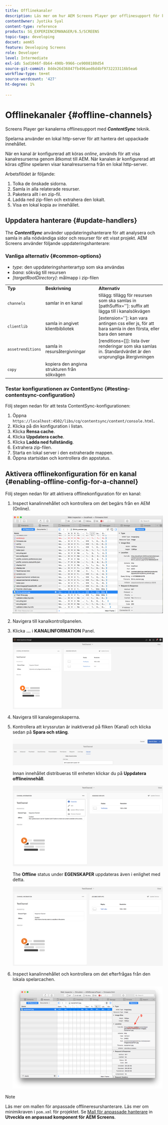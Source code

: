 ```yaml
---
title: Offlinekanaler
description: Läs mer om hur AEM Screens Player ger offlinesupport för kanaler med hjälp av ContentSync-tekniken.
contentOwner: Jyotika Syal
content-type: reference
products: SG_EXPERIENCEMANAGER/6.5/SCREENS
topic-tags: developing
docset: aem65
feature: Developing Screens
role: Developer
level: Intermediate
exl-id: 5ad1046f-8b64-490b-9966-ce9008180d54
source-git-commit: 8dde26d36847fb496aed6d4bf9732233116b5ea6
workflow-type: tm+mt
source-wordcount: '427'
ht-degree: 1%

---
```


# Offlinekanaler {#offline-channels}

Screens Player ger kanalerna offlinesupport med ***ContentSync*** teknik.

Spelarna använder en lokal http-server för att hantera det uppackade innehållet.

När en kanal är konfigurerad att köras *online*, används för att visa kanalresurserna genom åtkomst till AEM. När kanalen är konfigurerad att köras *offline* spelaren visar kanalresurserna från en lokal http-server.

Arbetsflödet är följande:

1. Tolka de önskade sidorna.
1. Samla in alla relaterade resurser.
1. Paketera allt i en zip-fil.
1. Ladda ned zip-filen och extrahera den lokalt.
1. Visa en lokal kopia av innehållet.

## Uppdatera hanterare {#update-handlers}

The ***ContentSync*** använder uppdateringshanterare för att analysera och samla in alla nödvändiga sidor och resurser för ett visst projekt. AEM Screens använder följande uppdateringshanterare:

### Vanliga alternativ {#common-options}

* *type*: den uppdateringshanterartyp som ska användas
* *bana*: sökväg till resursen
* *[targetRootDirectory]*: målmapp i zip-filen

<table>
 <tbody>
  <tr>
   <td><strong>Typ</strong></td> 
   <td><strong>Beskrivning</strong></td> 
   <td><strong>Alternativ</strong></td> 
  </tr>
  <tr>
   <td><code>channels</code></td> 
   <td>samlar in en kanal</td> 
   <td>tillägg: tillägg för resursen som ska samlas in<br /> [pathSuffix='']: suffix att lägga till i kanalsökvägen<br /> </td> 
  </tr>
  <tr>
   <td><code>clientlib</code></td> 
   <td>samla in angivet klientbibliotek</td> 
   <td>[extension='']: kan vara antingen css eller js, för att bara samla in den första, eller bara den senare</td> 
  </tr>
  <tr>
   <td><code>assetrenditions</code></td> 
   <td>samla in resursåtergivningar</td> 
   <td>[renditions=[]]: lista över renderingar som ska samlas in. Standardvärdet är den ursprungliga återgivningen</td> 
  </tr>
  <tr>
   <td><code>copy</code></td> 
   <td>kopiera den angivna strukturen från sökvägen</td> 
   <td> </td> 
  </tr>
 </tbody>
</table>

### Testar konfigurationen av ContentSync {#testing-contentsync-configuration}

Följ stegen nedan för att testa ContentSync-konfigurationen:

1. Öppna `https://localhost:4502/libs/cq/contentsync/content/console.html`.
1. Klicka på din konfiguration i listan.
1. Klicka **Rensa cache**.
1. Klicka **Uppdatera cache**.
1. Klicka **Ladda ned fullständig**.
1. Extrahera zip-filen.
1. Starta en lokal server i den extraherade mappen.
1. Öppna startsidan och kontrollera din appstatus.

## Aktivera offlinekonfiguration för en kanal {#enabling-offline-config-for-a-channel}

Följ stegen nedan för att aktivera offlinekonfiguration för en kanal:

1. Inspect kanalinnehållet och kontrollera om det begärs från en AEM (Online).

   ![chlimage_1-24](assets/chlimage_1-24.png)

1. Navigera till kanalkontrollpanelen.
1. Klicka **...** i **KANALINFORMATION** Panel.

   ![chlimage_1-25](assets/chlimage_1-25.png)

1. Navigera till kanalegenskaperna.
1. Kontrollera att kryssrutan är inaktiverad på fliken (Kanal) och klicka sedan på **Spara och stäng**.

   ![screen_shot_2017-12-19at122422pm](assets/screen_shot_2017-12-19at122422pm.png)

   Innan innehållet distribueras till enheten klickar du på **Uppdatera offlineinnehåll**.

   ![screen_shot_2017-12-19at122637pm](assets/screen_shot_2017-12-19at122637pm.png)

   The **Offline** status under **EGENSKAPER** uppdateras även i enlighet med detta.

   ![screen_shot_2017-12-19at124735pm](assets/screen_shot_2017-12-19at124735pm.png)

1. Inspect kanalinnehållet och kontrollera om det efterfrågas från den lokala spelarcachen.

   ![chlimage_1-26](assets/chlimage_1-26.png)

>[!NOTE]
>
>Läs mer om mallen för anpassade offlineresurshanterare. Läs mer om minimikraven i `pom.xml` för projektet. Se [Mall för anpassade hanterare](/help/user-guide/developing-custom-component-tutorial-develop.md#custom-handlers) in **Utveckla en anpassad komponent för AEM Screens**.
